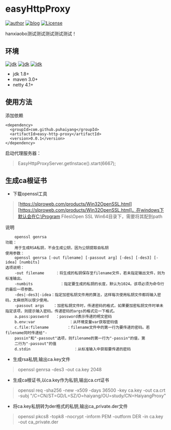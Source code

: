 # easyHttpProxy
[![author](https://img.shields.io/badge/author-puhaiyang-brightgreen)](https://github.com/puhaiyang)
[![blog](https://img.shields.io/badge/blog-csdn-brightgreen)](https://blog.csdn.net/puhaiyang)
[![License](https://img.shields.io/github/license/puhaiyang/easyHttpProxy)](https://github.com/puhaiyang/easyHttpProxy/blob/master/LICENSE)

hanxiaobo测试测试测试测试测试！

## 环境
[![jdk](https://img.shields.io/badge/jdk-1.8%2B-brightgreen)](https://github.com/puhaiyang)
[![jdk](https://img.shields.io/badge/netty-4.1%2B-brightgreen)](https://github.com/puhaiyang)
[![jdk](https://img.shields.io/badge/maven-3.0%2B-brightgreen)](https://github.com/puhaiyang)
- jdk 1.8+
- maven 3.0+
- netty 4.1+

## 使用方法
添加依赖
```
<dependency>
  <groupId>com.github.puhaiyang</groupId>
  <artifactId>easy-http-proxy</artifactId>
  <version>0.0.1</version>
</dependency>
```
启动代理服务器：
> EasyHttpProxyServer.getInstace().start(6667);

## 生成ca根证书
- 下载openssl工具
> [https://slproweb.com/products/Win32OpenSSL.html][https://slproweb.com/products/Win32OpenSSL.html]，在windows下默认会在C:\Program Files\Open SSL Win64目录下，需要将其配到path

说明
```
    openssl genrsa
功能：
    用于生成RSA私钥，不会生成公钥，因为公钥提取自私钥
使用参数：
    openssl genrsa [-out filename] [-passout arg] [-des] [-des3] [-idea] [numbits]
选项说明：
    -out filename     ：将生成的私钥保存至filename文件，若未指定输出文件，则为标准输出。
    -numbits            ：指定要生成的私钥的长度，默认为1024。该项必须为命令行的最后一项参数。
    -des|-des3|-idea：指定加密私钥文件用的算法，这样每次使用私钥文件都将输入密码，太麻烦所以很少使用。
    -passout args    ：加密私钥文件时，传递密码的格式，如果要加密私钥文件时单未指定该项，则提示输入密码。传递密码的args的格式见一下格式。
    a.pass:password   ：password表示传递的明文密码
    b.env:var               ：从环境变量var获取密码值
    c.file:filename        ：filename文件中的第一行为要传递的密码。若filename同时传递给"-			
    passin"和"-passout"选项，则filename的第一行为"-passin"的值，第			
    二行为"-passout"的值
    d.stdin                   ：从标准输入中获取要传递的密码
```
- 生成rsa私钥,输出ca.key文件
> openssl genrsa -des3 -out ca.key 2048
- 生成ca根证书,以ca.key作为私钥,输出ca.crt证书
> openssl req -sha256 -new -x509 -days 36500 -key ca.key -out ca.crt -subj "/C=CN/ST=GD/L=SZ/O=haiyang/OU=study/CN=HaiyangProxy"
- 将ca.key私钥转为der格式的私钥,输出ca_private.der文件
> openssl pkcs8 -topk8 -nocrypt -inform PEM -outform DER -in ca.key -out ca_private.der

[https://slproweb.com/products/Win32OpenSSL.html]: https://slproweb.com/products/Win32OpenSSL.html
